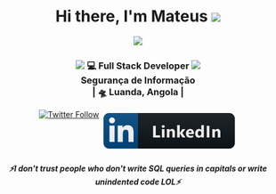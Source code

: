 <div align="center">
   <h1>Hi there, I'm Mateus <img src="https://media.giphy.com/media/hvRJCLFzcasrR4ia7z/giphy.gif" width="25px"> </h1>
   <img src="https://pronoun.cyou/x/y?subject=He&object=Him&height=20"> 
</div>

<div align="center">
<h3><img src="https://media.giphy.com/media/WUlplcMpOCEmTGBtBW/giphy.gif" width="30">  💻 Full Stack Developer <img src="https://media.giphy.com/media/WUlplcMpOCEmTGBtBW/giphy.gif" width="30"><br>  Segurança de Informação  <br> |  🛸 Luanda, Angola | </h3>
</div>

<p align="center">
   <a href="https://twitter.com/21_escutelo"><img alt="Twitter Follow" src="https://img.shields.io/twitter/follow/21_escutelo?style=for-the-badge&color=09f&labelColor=black&logo=twitter&label=@21_escutelo"></a>
 <a href="https://www.linkedin.com/in/mateus-escutelo/">
    <img src="svg/social/linkedin.svg" alt="linkedin" style="vertical-align:top; margin:6px 4px">
  </a>   
 </p>

  <h5 align="center">
   <i>⚡️I don't trust people who don't write SQL queries in capitals or write unindented code LOL⚡️</i>
  </h5>
